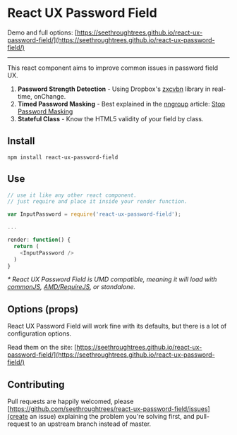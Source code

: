 React UX Password Field
=============

Demo and full options: [https://seethroughtrees.github.io/react-ux-password-field/](https://seethroughtrees.github.io/react-ux-password-field/)

* * *

This react component aims to improve common issues in password field UX.

1.  **Password Strength Detection** - Using Dropbox's [zxcvbn](https://blogs.dropbox.com/tech/2012/04/zxcvbn-realistic-password-strength-estimation/) library in real-time, onChange.
2.  **Timed Password Masking** - Best explained in the [nngroup](http://www.nngroup.com/articles/stop-password-masking/) article: [Stop Password Masking](http://www.nngroup.com/articles/stop-password-masking/)
3.  **Stateful Class** - Know the HTML5 validity of your field by class.

## Install

```npm install react-ux-password-field```

## Use

``` javascript
// use it like any other react component.
// just require and place it inside your render function.

var InputPassword = require('react-ux-password-field');

...

render: function() {
  return (
    <InputPassword />
  )
}
```

_* React UX Password Field is UMD compatible, meaning it will load with
[commonJS](http://wiki.commonjs.org/wiki/CommonJS), [AMD/RequireJS](http://requirejs.org/), or standalone._

## Options (props)

React UX Password Field will work fine with its defaults, but there is a lot
of configuration options.

Read them on the site: [https://seethroughtrees.github.io/react-ux-password-field/](https://seethroughtrees.github.io/react-ux-password-field/)

## Contributing

Pull requests are happily welcomed, please [https://github.com/seethroughtrees/react-ux-password-field/issues](create an issue) explaining the problem you're solving first, and pull-request to an upstream branch instead of master.

